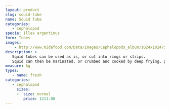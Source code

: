 ```yaml
---
layout: product
slug: squid-tube
name: Squid Tube
categories:
   - cephalopod
specie: Illex argentinus
form: Tubes
images:
    - http://www.midafood.com/Data/Images/Cephalopods_album/1024x1024/54acdb83c147a444.jpg
description: >
   Squid tubes can be used as is, or cut into rings or strips.
   Squid can then be marinated, or crumbed and cooked by deep frying, pan frying, baking or grilling.
measure: kg
types:
   - name: fresh
categories:
   - cephalopod
     sizes:
     -  size: normal
        price: 1211.00
---
```

